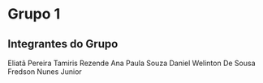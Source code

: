 # Grupo 1
## Integrantes do Grupo
Eliatã Pereira
Tamiris Rezende
Ana Paula Souza
Daniel Welinton De Sousa
Fredson Nunes Junior